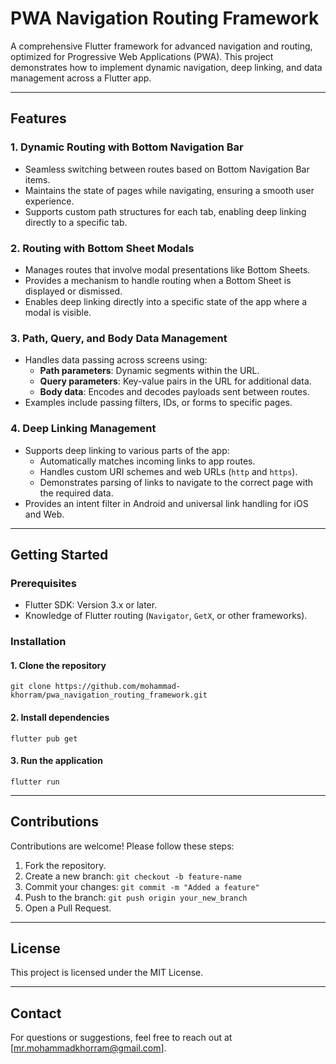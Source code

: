 # PWA Navigation Routing Framework

A comprehensive Flutter framework for advanced navigation and routing, optimized for Progressive Web Applications (PWA). This project demonstrates how to implement dynamic navigation, deep linking, and data management across a Flutter app.

---

## Features

### 1. Dynamic Routing with Bottom Navigation Bar
- Seamless switching between routes based on Bottom Navigation Bar items.
- Maintains the state of pages while navigating, ensuring a smooth user experience.
- Supports custom path structures for each tab, enabling deep linking directly to a specific tab.

### 2. Routing with Bottom Sheet Modals
- Manages routes that involve modal presentations like Bottom Sheets.
- Provides a mechanism to handle routing when a Bottom Sheet is displayed or dismissed.
- Enables deep linking directly into a specific state of the app where a modal is visible.

### 3. Path, Query, and Body Data Management
- Handles data passing across screens using:
    - **Path parameters**: Dynamic segments within the URL.
    - **Query parameters**: Key-value pairs in the URL for additional data.
    - **Body data**: Encodes and decodes payloads sent between routes.
- Examples include passing filters, IDs, or forms to specific pages.

### 4. Deep Linking Management
- Supports deep linking to various parts of the app:
    - Automatically matches incoming links to app routes.
    - Handles custom URI schemes and web URLs (`http` and `https`).
    - Demonstrates parsing of links to navigate to the correct page with the required data.
- Provides an intent filter in Android and universal link handling for iOS and Web.

---

## Getting Started

### Prerequisites
- Flutter SDK: Version 3.x or later.
- Knowledge of Flutter routing (`Navigator`, `GetX`, or other frameworks).

### Installation

#### 1. Clone the repository
`git clone https://github.com/mohammad-khorram/pwa_navigation_routing_framework.git`

#### 2. Install dependencies
`flutter pub get`

#### 3. Run the application
`flutter run`

---

## Contributions

Contributions are welcome! Please follow these steps:
1. Fork the repository.
2. Create a new branch:
`git checkout -b feature-name`
3. Commit your changes:
`git commit -m "Added a feature"`
4. Push to the branch:
`git push origin your_new_branch`
5. Open a Pull Request.

---

## License

This project is licensed under the MIT License.

---

## Contact

For questions or suggestions, feel free to reach out at [mr.mohammadkhorram@gmail.com].